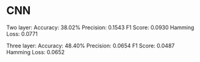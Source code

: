 # CNN
Two layer: 
Accuracy: 38.02%
Precision: 0.1543
F1 Score: 0.0930
Hamming Loss: 0.0771

Three layer: 
    Accuracy: 48.40%
    Precision: 0.0654
    F1 Score: 0.0487
    Hamming Loss: 0.0652
